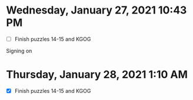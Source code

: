 # Wednesday, January 27, 2021 10:43 PM
- [ ] Finish puzzles 14-15 and KGOG

Signing on

# Thursday, January 28, 2021 1:10 AM
- [X] Finish puzzles 14-15 and KGOG
